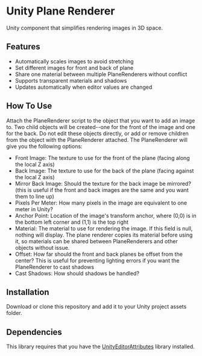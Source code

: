 # Unity Plane Renderer
Unity component that simplifies rendering images in 3D space.

## Features
 - Automatically scales images to avoid stretching
 - Set different images for front and back of plane
 - Share one material between multiple PlaneRenderers without conflict
 - Supports transparent materials and shadows
 - Updates automatically when editor values are changed

## How To Use
Attach the PlaneRenderer script to the object that you want to add an image to. Two child objects will be created--one for the front of the image and one for the back. Do not edit these objects directly, or add or remove children from the object with the PlaneRenderer attached. The PlaneRenderer will give you the following options:
 - Front Image: The texture to use for the front of the plane (facing along the local Z axis)
 - Back Image: The texture to use for the back of the plane (facing against the local Z axis)
 - Mirror Back Image: Should the texture for the back image be mirrored? (this is useful if the front and back images are the same and you want them to line up)
  - Pixels Per Meter: How many pixels in the image are equivalent to one meter in Unity?
  - Anchor Point: Location of the image's transform anchor, where (0,0) is in the bottom left corner and (1,1) is the top right
  - Material: The material to use for rendering the image. If this field is null, nothing will display. The plane renderer copies its material before using it, so materials can be shared between PlaneRenderers and other objects without issue.
  - Offset: How far should the front and back planes be offset from the center? This is useful for preventing lighting errors if you want the PlaneRenderer to cast shadows
  - Cast Shadows: How should shadows be handled?
  
## Installation
Download or clone this repository and add it to your Unity project assets folder.

## Dependencies
This library requires that you have the [UnityEditorAttributes](https://github.com/dninosores/UnityEditorAttributes) library installed.
